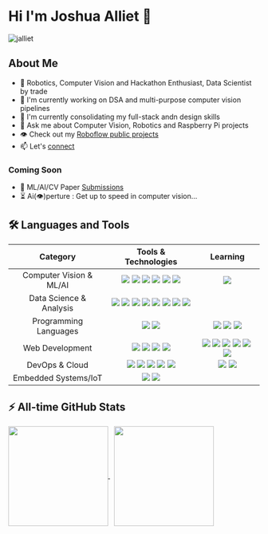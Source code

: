 # Hi I'm Joshua Alliet 👋

<img src="https://komarev.com/ghpvc/?username=jalliet&label=Views&color=blue&style=plastic" alt="jalliet" />

## About Me
- 🤖 Robotics, Computer Vision and Hackathon Enthusiast, Data Scientist by trade
- 🔭 I'm currently working on DSA and multi-purpose computer vision pipelines
- 🌱 I'm currently consolidating my full-stack andn design skills
- 💬 Ask me about Computer Vision, Robotics and Raspberry Pi projects
- 👁️ Check out my [Roboflow public projects](https://app.roboflow.com/jalliet/datasets)
- 📫 Let's [connect](https://www.linkedin.com/in/jalliet)

### Coming Soon
- 📝 ML/AI/CV Paper [Submissions](https://app.readytensor.ai/) 
- ⏳ Ai(👁️)perture : Get up to speed in computer vision... 

<!-- ## Lately
<br>
<a href="https://github.com/jalliet">
  <img align="center" src="https://github-readme-stats-sigma-bay-74.vercel.app/api?username=jalliet&hide=stars,prs,contribs,issues&show_icons=true&theme=gotham&layout=compact" alt="jalliet's github stats" height=150px width="400px"/>
</a><br><br> -->


## 🛠️ Languages and Tools

| Category | Tools & Technologies | Learning |
|:----------:|:---------------------:|:--------:|
| Computer Vision & ML/AI | <img src="https://img.shields.io/badge/OpenCV-%23white.svg?style=flat-square&logo=opencv&logoColor=white"/>&nbsp;<img src="https://img.shields.io/badge/TensorFlow-%23FF6F00.svg?style=flat-square&logo=TensorFlow&logoColor=white"/>&nbsp;<img src="https://img.shields.io/badge/Keras-%23D00000.svg?style=flat-square&logo=Keras&logoColor=white"/>&nbsp;<img src="https://img.shields.io/badge/Pillow-%232B5B84.svg?style=flat-square&logo=python&logoColor=white"/>&nbsp;<img src="https://img.shields.io/badge/scikit--learn-%23F7931E.svg?style=flat-square&logo=scikit-learn&logoColor=white"/>&nbsp;<img src="https://img.shields.io/badge/Roboflow-%23333.svg?style=flat-square&logo=roboflow&logoColor=purple"/> | <img src="https://img.shields.io/badge/PyTorch-%23EE4C2C.svg?style=flat-square&logo=PyTorch&logoColor=white"/> |
| Data Science & Analysis | <img src="https://img.shields.io/badge/Matplotlib-%23004C97.svg?style=flat-square&logo=Matplotlib&logoColor=white"/>&nbsp;<img src="https://img.shields.io/badge/pandas-%23150458.svg?style=flat-square&logo=pandas&logoColor=white"/>&nbsp;<img src="https://img.shields.io/badge/numpy-%23013243.svg?style=flat-square&logo=numpy&logoColor=white"/>&nbsp;<img src="https://img.shields.io/badge/Seaborn-%23white.svg?style=flat-square&logo=python&logoColor=white"/>&nbsp;<img src="https://img.shields.io/badge/MySQL-%234479A1.svg?style=flat-square&logo=mysql&logoColor=white"/>&nbsp;<img src="https://img.shields.io/badge/Jupyter-%23F37626.svg?style=flat-square&logo=Jupyter&logoColor=white"/>&nbsp;<img src="https://img.shields.io/badge/Colab-%23F9AB00.svg?style=flat-square&logo=googlecolab&logoColor=white"/>&nbsp;<img src="https://img.shields.io/badge/Anaconda-%2344A833.svg?style=flat-square&logo=anaconda&logoColor=white"/> | |
| Programming Languages | <img src="https://img.shields.io/badge/Python-%233776AB.svg?style=flat-square&logo=python&logoColor=white"/>&nbsp;<img src="https://img.shields.io/badge/Java-%23ED8B00.svg?style=flat-square&logo=java&logoColor=white"/> | <img src="https://img.shields.io/badge/Swift-%23FA7343.svg?style=flat-square&logo=swift&logoColor=white"/>&nbsp;<img src="https://img.shields.io/badge/C++-%2300599C.svg?style=flat-square&logo=c%2B%2B&logoColor=white"/>&nbsp;<img src="https://img.shields.io/badge/Haxe-%23EA8220.svg?style=flat-square&logo=haxe&logoColor=white"/> |
| Web Development | <img src="https://img.shields.io/badge/HTML5-%23E34F26.svg?style=flat-square&logo=html5&logoColor=white"/>&nbsp;<img src="https://img.shields.io/badge/CSS3-%231572B6.svg?style=flat-square&logo=css3&logoColor=white"/>&nbsp;<img src="https://img.shields.io/badge/Flask-%23000.svg?style=flat-square&logo=flask&logoColor=white"/>&nbsp;<img src="https://img.shields.io/badge/JavaScript-%23F7DF1E.svg?style=flat-square&logo=javascript&logoColor=black"/> | <img src="https://img.shields.io/badge/TypeScript-%23007ACC.svg?style=flat-square&logo=typescript&logoColor=white"/>&nbsp;<img src="https://img.shields.io/badge/NPM-%23CB3837.svg?style=flat-square&logo=npm&logoColor=white"/>&nbsp;<img src="https://img.shields.io/badge/React-%2361DAFB.svg?style=flat-square&logo=react&logoColor=black"/>&nbsp;<img src="https://img.shields.io/badge/React%20Native-%2361DAFB.svg?style=flat-square&logo=react&logoColor=white&color=black"/>&nbsp;<img src="https://img.shields.io/badge/Tailwind%20CSS-%2338B2AC.svg?style=flat-square&logo=tailwind-css&logoColor=white"/>&nbsp;<img src="https://img.shields.io/badge/Figma-%23F24E1E.svg?style=flat-square&logo=figma&logoColor=white"/> |
| DevOps & Cloud | <img src="https://img.shields.io/badge/Azure-%230078D4.svg?style=flat-square&logo=microsoftazure&logoColor=white"/>&nbsp;<img src="https://img.shields.io/badge/Firebase-%23FFCA28.svg?style=flat-square&logo=firebase&logoColor=black"/>&nbsp;<img src="https://img.shields.io/badge/Git-%23F05032.svg?style=flat-square&logo=git&logoColor=white"/>&nbsp;<img src="https://img.shields.io/badge/GCP-%234285F4.svg?style=flat-square&logo=google-cloud&logoColor=white"/>&nbsp;<img src="https://img.shields.io/badge/Linux-%23FCC624.svg?style=flat-square&logo=linux&logoColor=black"/> | <img src="https://img.shields.io/badge/Supabase-%233ECF8E.svg?style=flat-square&logo=supabase&logoColor=white"/>&nbsp;<img src="https://img.shields.io/badge/FastAPI-%23009688.svg?style=flat-square&logo=fastapi&logoColor=white"/> |
| Embedded Systems/IoT | <img src="https://img.shields.io/badge/Arduino-%2300979D.svg?style=flat-square&logo=arduino&logoColor=white"/>&nbsp;<img src="https://img.shields.io/badge/Raspberry%20Pi-%23C51A4A.svg?style=flat-square&logo=raspberry-pi&logoColor=white"/> | |

## ⚡️ All-time GitHub Stats

<a href="https://github.com/jalliet/github-readme-stats">
<img height=200 align="center" src="https://github-readme-stats-sigma-bay-74.vercel.app/api?username=jalliet&theme=gotham&show_icons=true&include_all_commits=true&rank_icon=github" />
</a>
&nbsp;
<a href="https://github.com/jalliet/convoychat">
  <img height=200 align="center" src="https://github-readme-stats-sigma-bay-74.vercel.app/api/top-langs?username=jalliet&theme=gotham&layout=compact&langs_count=8&card_width=320" />
</a>

<br clear="both">

<!-- ## 🏆 Trophy Case
<p align="center">
	<img src="https://github-profile-trophy.vercel.app/?username=jalliet&theme=darkhub&column=7&margin-w=15&margin-h=15" alt="GitHub Trophies">
</p> -->

